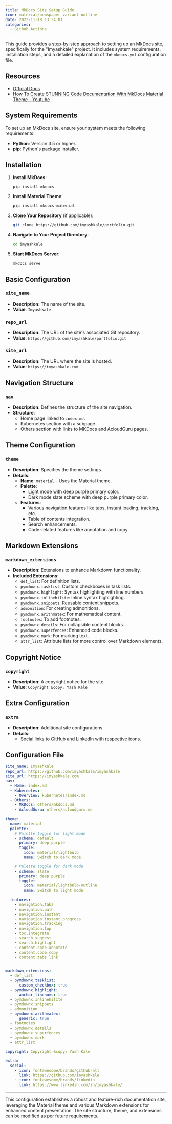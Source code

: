 ```yaml
---
title: MkDocs Site Setup Guide
icon: material/newspaper-variant-outline
date: 2023-11-18 13:34:01
categories:
  - Github Actions
---
```


This guide provides a step-by-step approach to setting up an MkDocs site, specifically for the "Imyashkale" project. It includes system requirements, installation steps, and a detailed explanation of the `mkdocs.yml` configuration file.

## Resources

- [Official Docs](https://squidfunk.github.io/mkdocs-material/setup/)
- [How To Create STUNNING Code Documentation With MkDocs Material Theme - Youtube](https://youtu.be/Q-YA_dA8C20?si=ykJKZsdocX3K6Ndr)

## System Requirements

To set up an MkDocs site, ensure your system meets the following requirements:

- **Python**: Version 3.5 or higher.
- **pip**: Python's package installer.

## Installation

1. **Install MkDocs**:

   ```bash
   pip install mkdocs
   ```
2. **Install Material Theme**:

   ```bash
   pip install mkdocs-material
   ```
3. **Clone Your Repository** (if applicable):

   ```bash
   git clone https://github.com/imyashkale/portfolio.git
   ```
4. **Navigate to Your Project Directory**:

   ```bash
   cd imyashkale
   ```
5. **Start MkDocs Server**:

   ```bash
   mkdocs serve
   ```

## Basic Configuration

### `site_name`

- **Description**: The name of the site.
- **Value**: `Imyashkale`

### `repo_url`

- **Description**: The URL of the site's associated Git repository.
- **Value**: `https://github.com/imyashkale/portfolio.git`

### `site_url`

- **Description**: The URL where the site is hosted.
- **Value**: `https://imyashkale.com`

## Navigation Structure

### `nav`

- **Description**: Defines the structure of the site navigation.
- **Structure**:
  - Home page linked to `index.md`.
  - Kubernetes section with a subpage.
  - Others section with links to MKDocs and AcloudGuru pages.

## Theme Configuration

### `theme`

- **Description**: Specifies the theme settings.
- **Details**:
  - **Name**: `material` - Uses the Material theme.
  - **Palette**:
    - Light mode with deep purple primary color.
    - Dark mode slate scheme with deep purple primary color.
  - **Features**:
    - Various navigation features like tabs, instant loading, tracking, etc.
    - Table of contents integration.
    - Search enhancements.
    - Code-related features like annotation and copy.

## Markdown Extensions

### `markdown_extensions`

- **Description**: Extensions to enhance Markdown functionality.
- **Included Extensions**:
  - `def_list`: For definition lists.
  - `pymdownx.tasklist`: Custom checkboxes in task lists.
  - `pymdownx.highlight`: Syntax highlighting with line numbers.
  - `pymdownx.inlinehilite`: Inline syntax highlighting.
  - `pymdownx.snippets`: Reusable content snippets.
  - `admonition`: For creating admonitions.
  - `pymdownx.arithmatex`: For mathematical content.
  - `footnotes`: To add footnotes.
  - `pymdownx.details`: For collapsible content blocks.
  - `pymdownx.superfences`: Enhanced code blocks.
  - `pymdownx.mark`: For marking text.
  - `attr_list`: Attribute lists for more control over Markdown elements.

## Copyright Notice

### `copyright`

- **Description**: A copyright notice for the site.
- **Value**: `Copyright &copy; Yash Kale`

## Extra Configuration

### `extra`

- **Description**: Additional site configurations.
- **Details**:
  - Social links to GitHub and LinkedIn with respective icons.

## Configuration File

```yaml
site_name: Imyashkale
repo_url: https://github.com/imyashkale/imyashkale
site_url: https://imyashkale.com
nav:
  - Home: index.md
  - Kubernetes:
    - Overview: kubernetes/index.md
  - Others:
    - MKDocs: others/mkdocs.md
    - AcloudGuru: others/acloudguru.md
    
theme:
  name: material
  palette: 
    # Palette toggle for light mode
    - scheme: default
      primary: deep purple
      toggle:
        icon: material/lightbulb
        name: Switch to dark mode

    # Palette toggle for dark mode
    - scheme: slate
      primary: deep purple
      toggle:
        icon: material/lightbulb-outline
        name: Switch to light mode
  
  features:
    - navigation.tabs
    - navigation.path
    - navigation.instant
    - navigation.instant.progress
    - navigation.tracking
    - navigation.top
    - toc.integrate
    - search.suggest
    - search.highlight
    - content.code.annotate
    - content.code.copy
    - content.tabs.link


markdown_extensions:
  - def_list
  - pymdownx.tasklist:
      custom_checkbox: true
  - pymdownx.highlight:
      anchor_linenums: true
  - pymdownx.inlinehilite
  - pymdownx.snippets
  - admonition
  - pymdownx.arithmatex:
      generic: true
  - footnotes
  - pymdownx.details
  - pymdownx.superfences
  - pymdownx.mark
  - attr_list

copyright: Copyright &copy; Yash Kale

extra:
  social:
    - icon: fontawesome/brands/github-alt
      link: https://github.com/imyashkale
    - icon: fontawesome/brands/linkedin
      link: https://www.linkedin.com/in/imyashkale/
```

---

This configuration establishes a robust and feature-rich documentation site, leveraging the Material theme and various Markdown extensions for enhanced content presentation. The site structure, theme, and extensions can be modified as per future requirements.
